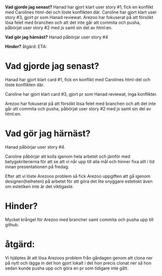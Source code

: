 
**Vad gjorde jag senast?**
Hanad har gjort klart user story #1, fick en konflikt med Carolines html-del och löste konflikten där.
Caroline har gjort klart user story #3, gjort pr som Hanad reviewat.
Arezoo har fokuserat på att försökt lösa felet med branchen och att det inte går att commita och pusha, påbörjat user story #2 med js samt sin del av html:en. 


**Vad gör jag härnäst?**
Hanad påbörjar user story #4 


**Hinder?**
åtgärd:
ETA:

# **Vad gjorde jag senast?**
Hanad har gjort klart card #1, fick en konflikt med Carolines html-del och löste konflikten där.

Caroline har gjort klart card #3, gjort pr som Hanad reviewat, inga konflikter.

Arezoo har fokuserat på att försökt lösa felet med branchen och att det inte går att commita och pusha, påbörjat user story #2 med js samt sin del av html:en. 


# **Vad gör jag härnäst?**
Hanad påbörjar user story #4.

Caroline påbörjar att kolla igenom hela arbetet och jämför med betygskriterierna för att se att vi når upp till alla mål och hinner fixa allt i tid innan presentationen på fredag.

Efter att vi löste Arezoos problem så fick Arezoo uppgiften att gå igenom designen(helheten) på arbetet för att göra det lite snyggare estetiskt även om estetiken inte är det viktigaste.


# **Hinder?**
Mycket krångel för Arezoo med brancher samt commita och pusha upp till github.

# **åtgärd:** 
Vi hjälptes åt att lösa Arezoos problem från gårdagen genom att clona ner på nytt och lägga in det hon gjort lokalt i det hon precis clonat ner så hon sedan kunde pusha upp och göra en pr som tidigare inte gått.

